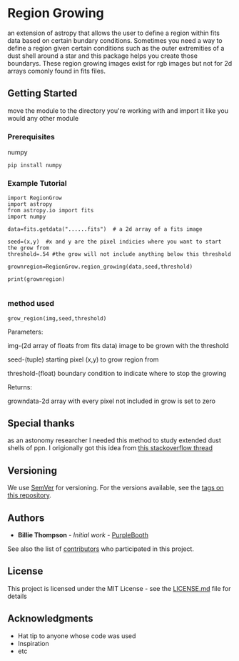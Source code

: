 # Region Growing

an extension of astropy that allows the user to define a region within fits data based on certain bundary conditions.  Sometimes you need a way to define a region given certain conditions such as the outer extremities of a dust shell around a star and this package helps you create those boundarys. These region growing images exist for rgb images but not for 2d arrays comonly found in fits files.



## Getting Started

move the module to the directory you're working with and import it like you would any other module

### Prerequisites

numpy

```
pip install numpy
```


### Example Tutorial
```
import RegionGrow
import astropy
from astropy.io import fits
import numpy

data=fits.getdata("......fits")  # a 2d array of a fits image

seed=(x,y)  #x and y are the pixel indicies where you want to start the grow from
threshold=.54 #the grow will not include anything below this threshold

grownregion=RegionGrow.region_growing(data,seed,threshold)

print(grownregion)


```

### method used

```
grow_region(img,seed,threshold)
```
Parameters:

  img-(2d array of floats from fits data) image to be grown with the threshold
  
  seed-(tuple) starting pixel (x,y) to grow region from
  
  threshold-(float) boundary condition to indicate where to stop the growing
  
Returns:

  growndata-2d array with every pixel not included in grow is set to zero

  


## Special thanks

as an astonomy researcher I needed this method to study extended dust shells of ppn.  I origionally got this idea from 
[this stackoverflow thread](https://stackoverflow.com/questions/43923648/region-growing-python) 

## Versioning

We use [SemVer](http://semver.org/) for versioning. For the versions available, see the [tags on this repository](https://github.com/your/project/tags). 

## Authors

* **Billie Thompson** - *Initial work* - [PurpleBooth](https://github.com/PurpleBooth)

See also the list of [contributors](https://github.com/your/project/contributors) who participated in this project.

## License

This project is licensed under the MIT License - see the [LICENSE.md](LICENSE.md) file for details

## Acknowledgments

* Hat tip to anyone whose code was used
* Inspiration
* etc 
